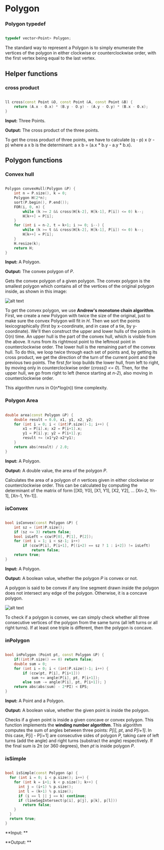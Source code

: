 # Polygon

### Polygon typedef

```cpp

typedef vector<Point> Polygon;

```

The standard way to represent a Polygon is to simply enumerate the vertices of the polygon in either clockwise or counterclockwise order, with the first vertex being equal to the last vertex.

## Helper functions

### cross product

```cpp

ll cross(const Point &O, const Point &A, const Point &B) {
	return (A.x - O.x) * (B.y - O.y) - (A.y - O.y) * (B.x - O.x);
}

```

**Input:** Three Points.

**Output:** The cross product of the three points.

To get the cross product of three points, we have to calculate (q - p) x (r - p) where a x b is the determinant: a x b = (a.x * b.y - a.y * b.x).

## Polygon functions

### Convex hull

```cpp

Polygon convexHull(Polygon &P) {
	int n = P.size(), k = 0;
	Polygon H(2*n);
	sort(P.begin(), P.end());
	FOR(i, 0, n) {
		while (k >= 2 && cross(H[k-2], H[k-1], P[i]) <= 0) k--;
		H[k++] = P[i];
	}
	for (int i = n-2, t = k+1; i >= 0; i--) {
		while (k >= t && cross(H[k-2], H[k-1], P[i]) <= 0) k--;
		H[k++] = P[i];
	}
	H.resize(k);
	return H;
}

```

**Input:** A Polygon.

**Output:** The convex polygon of _P_.

Gets the convex polygon of a given polygon. The convex polygon is the smallest polygon which contains all of the vertices of the original polygon inside, as shown in this image:

![alt text](https://gurus.pyimagesearch.com/wp-content/uploads/2015/03/contours_convex_hull.jpg)

To get the convex polygon, we use **Andrew's monotone chain algorithm**. First, we create a new Polygon with twice the size of the original, just to make sure the convex Polygon will fit in _H_. Then we sort the points lexicographically (first by x-coordinate, and in case of a tie, by y-coordinate). We'll then construct the upper and lower hulls of the points in O(n) time. An upper hull is the part of the convex hull, which is visible from the above. It runs from its rightmost point to the leftmost point in counterclockwise order. The lower hull is the remaining part of the convex hull. To do this, we loop twice through each set of points and, by getting its cross product, we get the direction of the turn of the current point and the previous two points. The first _for_ loop builds the lower hull, from left to right, by moving only in counterclockwise order (_cross() <= 0_). Then, for the upper hull, we go from right to left (hence starting at _n-2_), also moving in counterclockwise order.

This algorithm runs in O(n\*log(n)) time complexity.

### Polygon Area

```cpp

double area(const Polygon &P) {
	double result = 0.0, x1, y1, x2, y2;
	for (int i = 0; i < (int)P.size()-1; i++) {
		x1 = P[i].x; x2 = P[i+1].x;
		y1 = P[i].y; y2 = P[i+1].y;
		result += (x1*y2-x2*y1);
	}
	return abs(result) / 2.0;
}

```

**Input:** A Polygon.

**Output:** A double value, the area of the polygon _P_.

Calculates the area of a polygon of _n_ vertices given in either clockwise or counterclockwise order. This can be calculated by computing the determinant of the matrix of form [[X0, Y0], [X1, Y1], [X2, Y2], ... [Xn-2, Yn-1], [Xn-1, Yn-1]].

### isConvex

```cpp

bool isConvex(const Polygon &P) {
	int sz = (int)P.size();
	if (sz <= 3) return false;
	bool isLeft = ccw(P[0], P[1], P[2]);
	for (int i = 1; i < sz-1; i++)
		if (ccw(P[i], P[i+1], P[(i+2) == sz ? 1 : i+2]) != isLeft)
			return false;
	return true;
}

```

**Input:** A Polygon.

**Output:** A boolean value, whether the polygon _P_ is convex or not.

A polygon is said to be convex if any line segment drawn inside the polygon does not intersect any edge of the polygon. Otherwise, it is a concave polygon.

![alt text](https://i.imgur.com/KjRdGlx.png)

To check if a polygon is convex, we can simply check whether all three consecutive vertices of the polygon from the same turns (all left turns or all right turns). If at least one triple is different, then the polygon is concave.

### inPolygon

```cpp

bool inPolygon (Point pt, const Polygon &P) {
	if((int)P.size() == 0) return false;
	double sum = 0;
	for (int i = 0; i < (int)P.size()-1; i++) {
		if (ccw(pt, P[i], P[i+1]))
			sum += angle(P[i], pt, P[i+1]);
		else sum -= angle(P[i], pt, P[i+1]); }
	return abs(abs(sum) - 2*PI) < EPS;
}

```

**Input:** A Point and a Polygon.

**Output:** A boolean value, whether the given point is inside the polygon.

Checks if a given point is inside a given concave or convex polygon. This function implements the **winding number algorithm**. This algorithm computes the sum of angles between three points: _P[i]_, _pt_, and _P[i+1]_. In this case, P[i] - P[i+1] are consecutive sides of polygon _P_, taking care of left turns (add the angle) and right turns (substract the angle) respectively. If the final sum is 2π (or 360 degrees), then _pt_ is inside polygon _P_.

### isSimple

```cpp

bool isSimple(const Polygon &p) {
  for (int i = 0; i < p.size(); i++) {
	for (int k = i+1; k < p.size(); k++) {
	  int j = (i+1) % p.size();
	  int l = (k+1) % p.size();
	  if (i == l || j == k) continue;
	  if (lineSegIntersect(p[i], p[j], p[k], p[l]))
		return false;
	}
  }
  return true;
}

```

**Input: **

**Output: **

